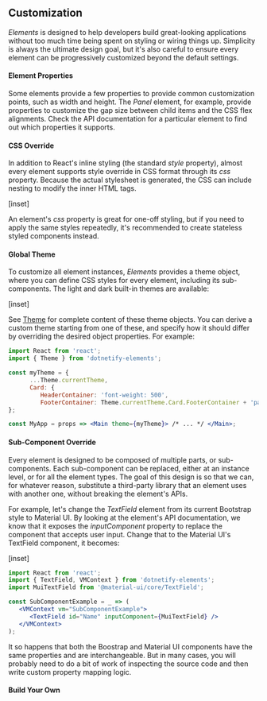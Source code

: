 ﻿## Customization

_Elements_ is designed to help developers build great-looking applications without too much time being spent on styling or wiring things up.  Simplicity is always the ultimate design goal, but it's also careful to ensure every element can be progressively customized beyond the default settings.  

#### Element Properties

Some elements provide a few properties to provide common customization points, such as width and height.  The _Panel_ element, for example, provide properties to customize the gap size between child items and the CSS flex alignments.  Check the API documentation for a particular element to find out which properties it supports.

#### CSS Override

In addition to React's inline styling (the standard _style_ property), almost every element supports style override in CSS format through its _css_ property.  Because the actual stylesheet is generated, the CSS can include nesting to modify the inner HTML tags.

[inset]
<br/>

An element's _css_ property is great for one-off styling, but if you need to apply the same styles repeatedly, it's recommended to create stateless styled components instead.

#### Global Theme

To customize all element instances, _Elements_ provides a theme object, where you can define CSS styles for every element, including its sub-components. The light and dark built-in themes are available:

[inset]
<br/>

See [Theme](layout/theme) for complete content of these theme objects.  You can derive a custom theme starting from one of these, and specify how it should differ by overriding the desired object properties.  For example:

```jsx
import React from 'react';
import { Theme } from 'dotnetify-elements';

const myTheme = {
      ...Theme.currentTheme,
      Card: {
         HeaderContainer: 'font-weight: 500',
         FooterContainer: Theme.currentTheme.Card.FooterContainer + 'padding: .5rem'
};

const MyApp = props => <Main theme={myTheme}> /* ... */ </Main>;
```

#### Sub-Component Override

Every element is designed to be composed of multiple parts, or sub-components.  Each sub-component can be replaced, either at an instance level, or for all the element types.  The goal of this design is so that we can, for whatever reason, substitute a third-party library that an element uses with another one, without breaking the element's APIs.

For example, let's change the _TextField_ element from its current Bootstrap style to Material UI.  By looking at the element's API documentation, we know that it exposes the _inputComponent_ property to replace the component that accepts user input.  Change that to the Material UI's TextField component, it becomes:

[inset]
<br/>

```jsx
import React from 'react';
import { TextField, VMContext } from 'dotnetify-elements';
import MuiTextField from '@material-ui/core/TextField';

const SubComponentExample = _ => (
   <VMContext vm="SubComponentExample">
      <TextField id="Name" inputComponent={MuiTextField} />
   </VMContext>
);
```

It so happens that both the Boostrap and Material UI components have the same properties and are interchangeable.  But in many cases, you will probably need to do a bit of work of inspecting the source code and then write custom property mapping logic.

#### Build Your Own



